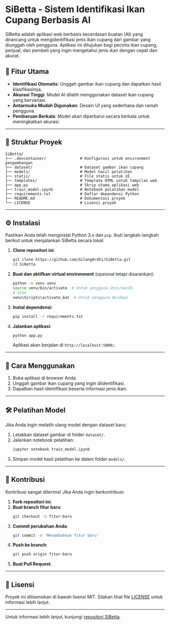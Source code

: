 # **SiBetta - Sistem Identifikasi Ikan Cupang Berbasis AI**

SiBetta adalah aplikasi web berbasis kecerdasan buatan (AI) yang dirancang untuk mengidentifikasi jenis ikan cupang dari gambar yang diunggah oleh pengguna. Aplikasi ini ditujukan bagi pecinta ikan cupang, penjual, dan pembeli yang ingin mengetahui jenis ikan dengan cepat dan akurat.

## **📌 Fitur Utama**
- **Identifikasi Otomatis**: Unggah gambar ikan cupang dan dapatkan hasil klasifikasinya.
- **Akurasi Tinggi**: Model AI dilatih menggunakan dataset ikan cupang yang bervariasi.
- **Antarmuka Mudah Digunakan**: Desain UI yang sederhana dan ramah pengguna.
- **Pembaruan Berkala**: Model akan diperbarui secara berkala untuk meningkatkan akurasi.

---

## **📂 Struktur Proyek**
```
SiBetta/
├── .devcontainer/               # Konfigurasi untuk environment pengembangan
├── dataset/                     # Dataset gambar ikan cupang
├── models/                      # Model hasil pelatihan
├── static/                      # File statis untuk UI
├── templates/                   # Template HTML untuk tampilan web
├── app.py                       # Skrip utama aplikasi web
├── train_model.ipynb            # Notebook pelatihan model
├── requirements.txt             # Daftar dependensi Python
├── README.md                    # Dokumentasi proyek
└── LICENSE                      # Lisensi proyek
```

---

## **⚙️ Instalasi**
Pastikan Anda telah menginstal Python 3.x dan `pip`. Ikuti langkah-langkah berikut untuk menjalankan SiBetta secara lokal:

1. **Clone repositori ini**:
   ```bash
   git clone https://github.com/GilangArdhi/SiBetta.git
   cd SiBetta
   ```

2. **Buat dan aktifkan virtual environment** (opsional tetapi disarankan):
   ```bash
   python -m venv venv
   source venv/bin/activate  # Untuk pengguna Unix/macOS
   # atau
   venv\Scripts\activate.bat  # Untuk pengguna Windows
   ```

3. **Instal dependensi**:
   ```bash
   pip install -r requirements.txt
   ```

4. **Jalankan aplikasi**:
   ```bash
   python app.py
   ```
   Aplikasi akan berjalan di `http://localhost:5000/`.

---

## **🚀 Cara Menggunakan**
1. Buka aplikasi di browser Anda.
2. Unggah gambar ikan cupang yang ingin diidentifikasi.
3. Dapatkan hasil identifikasi beserta informasi jenis ikan.

---

## **🛠️ Pelatihan Model**
Jika Anda ingin melatih ulang model dengan dataset baru:

1. Letakkan dataset gambar di folder `dataset/`.
2. Jalankan notebook pelatihan:
   ```bash
   jupyter notebook train_model.ipynb
   ```
3. Simpan model hasil pelatihan ke dalam folder `models/`.

---

## **🤝 Kontribusi**
Kontribusi sangat diterima! Jika Anda ingin berkontribusi:

1. **Fork repositori ini**.
2. **Buat branch fitur baru**:
   ```bash
   git checkout -b fitur-baru
   ```
3. **Commit perubahan Anda**:
   ```bash
   git commit -m 'Menambahkan fitur baru'
   ```
4. **Push ke branch**:
   ```bash
   git push origin fitur-baru
   ```
5. **Buat Pull Request**.

---

## **📜 Lisensi**
Proyek ini dilisensikan di bawah lisensi MIT. Silakan lihat file [LICENSE](https://github.com/GilangArdhi/SiBetta/blob/main/LICENSE) untuk informasi lebih lanjut.

---

Untuk informasi lebih lanjut, kunjungi [repositori SiBetta](https://github.com/GilangArdhi/SiBetta).

